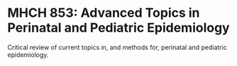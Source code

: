 # MHCH 853: Advanced Topics in Perinatal and Pediatric Epidemiology

Critical review of current topics in, and methods for, perinatal and pediatric epidemiology.